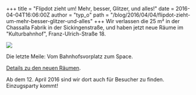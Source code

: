+++
title = "Flipdot zieht um! Mehr, besser, Glitzer, und alles!"
date = 2016-04-04T16:06:00Z
author = "typ_o"
path = "/blog/2016/04/04/flipdot-zieht-um-mehr-besser-glitzer-und-alles"
+++
Wir verlassen die 25 m² in der Chassalla Fabrik in der Sickingenstraße,
und haben jetzt neue Räume im "Kulturbahnhof", Franz-Ulrich-Straße 18.

[![](https://flipdot.org/blog/uploads/anfahrt.serendipityThumb.png)](https://flipdot.org/blog/uploads/anfahrt.png)

Die letzte Meile: Vom Bahnhofsvorplatz zum Space.

[Details zu den neuen Räumen](http://flipdot.org/wiki/Neuland).

Ab dem 12. April 2016 sind wir dort auch für Besucher zu finden.
Einzugsparty kommt\!
